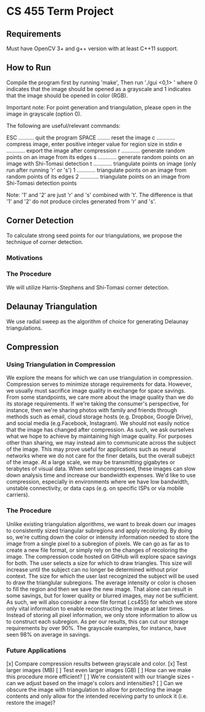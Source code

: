 # CS 455 Term Project

## Requirements

Must have OpenCV 3+ and g++ version with at least C++11 support.

## How to Run

Compile the program first by running 'make',
Then run './gui <0,1> <path-to-image>' where 0 indicates that
the image should be opened as a grayscale and 1 indicates that the image
should be opened in color (RGB). 

Important note: For point generation and triangulation, please
open in the image in grayscale (option 0).

The following are useful/relevant commands:

ESC .......... quit the program
SPACE ........ reset the image
c ............ compress image, enter positive integer value for region size in stdin
e ............ export the image after compression
r ............ generate random points on an image from its edges
s ............ generate random points on an image with Shi-Tomasi detection
t ............ triangulate points on image (only run after running 'r' or 's')
1 ............ triangulate points on an image from random points of its edges
2 ............ triangulate points on an image from Shi-Tomasi detection points

Note: '1' and '2' are just 'r' and 's' combined with 't'. The difference is that
'1' and '2' do not produce circles generated from 'r' and 's'.

## Corner Detection

To calculate strong seed points for our triangulations, we propose the technique of corner detection.

### Motivations

### The Procedure

We will utilize Harris-Stephens and Shi-Tomasi corner detection.

## Delaunay Triangulation

We use radial sweep as the algorithm of choice for generating Delaunay triangulations.

## Compression

### Using Triangulation in Compression

We explore the means for which we can use triangulation in compression. Compression serves to minimize storage requirements for data. However, we usually must sacrifice image quality in exchange for space savings. From some standpoints, we care more about the image quality than we do its storage requirements. If we're taking the consumer's perspective, for instance, then we're sharing photos with family and friends through methods such as email, cloud storage hosts (e.g. Dropbox, Google Drive), and social media (e.g.Facebook, Instagram). We should not easily notice that the image has changed after compression. As such, we ask ourselves what we hope to achieve by maintaining high image quality. For purposes other than sharing, we may instead aim to communicate across the subject of the image. This may prove useful for applications such as neural networks where we do not care for the finer details, but the overall subejct of the image. At a large scale, we may be transmitting gigabytes or terabytes of visual data. When sent uncompressed, these images can slow down analysis time and increase our bandwidth expenses. We'd like to use compression, especially in environments where we have low bandwidth, unstable connectivity, or data caps (e.g. on specific ISPs or via mobile carriers).

### The Procedure

Unlike existing triangulation algorithms, we want to break down our images to consistently sized triangular subregions and apply recoloring. By doing so, we're cutting down the color or intensity information needed to store the image from a single pixel to a subregion of pixels. We can go as far as to create a new file format, or simply rely on the changes of recoloring the image. The compression code hosted on GitHub will explore space savings for both. The user selects a size for which to draw triangles. This size will increase until the subject can no longer be determined without prior context. The size for which the user last recognized the subject will be used to draw the trianglular subregions. The average intensity or color is chosen to fill the region and then we save the new image. That alone can result in some savings, but for lower quality or blurred images, may not be sufficient. As such, we will also consider a new file format (.cs455) for which we store only vital information to enable reconstructing the image at later times. Instead of storing all pixel information, we only store information to allow us to construct each subregion. As per our results, this can cut our storage requirements by over 90%. The grayscale examples, for instance, have seen 98% on average in savings.

### Future Applications

[x] Compare compression results between grayscale and color.
[x] Test larger images (MB)
[ ] Test even larger images (GB)
[ ] How can we make this procedure more efficient?
[ ] We're consistent with our triangle sizes - can we adjust based on the image's colors and intensities?
[ ] Can we obscure the image with triangulation to allow for protecting the image contents and only allow for the intended receiving party to unlock it (i.e. restore the image)?
